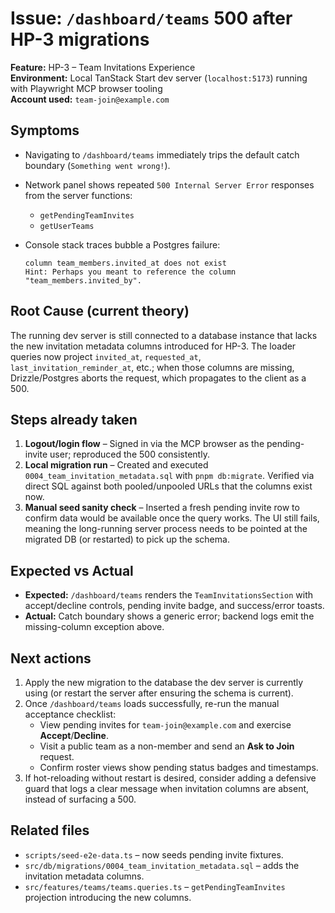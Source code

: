 # Issue: `/dashboard/teams` 500 after HP-3 migrations

**Feature:** HP-3 – Team Invitations Experience  
**Environment:** Local TanStack Start dev server (`localhost:5173`) running with Playwright MCP browser tooling  
**Account used:** `team-join@example.com`

## Symptoms

- Navigating to `/dashboard/teams` immediately trips the default catch boundary (`Something went wrong!`).
- Network panel shows repeated `500 Internal Server Error` responses from the server functions:
  - `getPendingTeamInvites`
  - `getUserTeams`
- Console stack traces bubble a Postgres failure:

  ```text
  column team_members.invited_at does not exist
  Hint: Perhaps you meant to reference the column "team_members.invited_by".
  ```

## Root Cause (current theory)

The running dev server is still connected to a database instance that lacks the new invitation metadata columns introduced for HP-3. The loader queries now project `invited_at`, `requested_at`, `last_invitation_reminder_at`, etc.; when those columns are missing, Drizzle/Postgres aborts the request, which propagates to the client as a 500.

## Steps already taken

1. **Logout/login flow** – Signed in via the MCP browser as the pending-invite user; reproduced the 500 consistently.
2. **Local migration run** – Created and executed `0004_team_invitation_metadata.sql` with `pnpm db:migrate`. Verified via direct SQL against both pooled/unpooled URLs that the columns exist now.
3. **Manual seed sanity check** – Inserted a fresh pending invite row to confirm data would be available once the query works. The UI still fails, meaning the long-running server process needs to be pointed at the migrated DB (or restarted) to pick up the schema.

## Expected vs Actual

- **Expected:** `/dashboard/teams` renders the `TeamInvitationsSection` with accept/decline controls, pending invite badge, and success/error toasts.
- **Actual:** Catch boundary shows a generic error; backend logs emit the missing-column exception above.

## Next actions

1. Apply the new migration to the database the dev server is currently using (or restart the server after ensuring the schema is current).
2. Once `/dashboard/teams` loads successfully, re-run the manual acceptance checklist:
   - View pending invites for `team-join@example.com` and exercise **Accept**/**Decline**.
   - Visit a public team as a non-member and send an **Ask to Join** request.
   - Confirm roster views show pending status badges and timestamps.
3. If hot-reloading without restart is desired, consider adding a defensive guard that logs a clear message when invitation columns are absent, instead of surfacing a 500.

## Related files

- `scripts/seed-e2e-data.ts` – now seeds pending invite fixtures.
- `src/db/migrations/0004_team_invitation_metadata.sql` – adds the invitation metadata columns.
- `src/features/teams/teams.queries.ts` – `getPendingTeamInvites` projection introducing the new columns.
